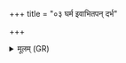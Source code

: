 +++
title = "०३ घर्म इवाभितपन् दर्भ"

+++
<details><summary>मूलम् (GR)</summary>

घर्म इवाभितपन् दर्भ  
द्विषतो नितपन् मणे ।  
हृदः सपत्नानां भिन्धि-  
-इन्द्र इव विरुजं वलम् ॥
</details>
